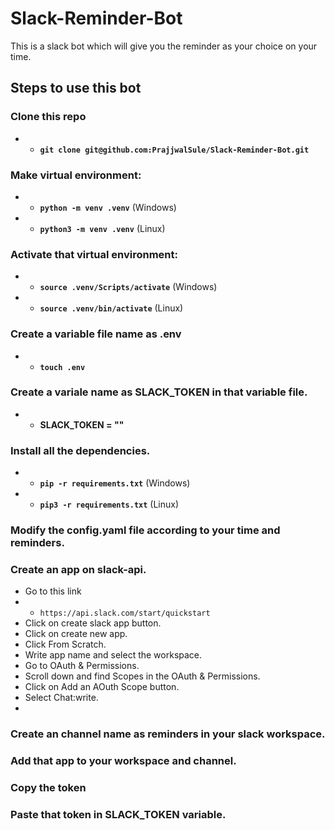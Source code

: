 # Slack-Reminder-Bot

This is a slack bot which will give you the reminder as your choice on your time.

## Steps to use this bot

### Clone this repo
- -  **`git clone git@github.com:PrajjwalSule/Slack-Reminder-Bot.git`**

### Make virtual environment:
- - **`python -m venv .venv`** (Windows)
- - **`python3 -m venv .venv`** (Linux)

### Activate that virtual environment:
- - **`source .venv/Scripts/activate`** (Windows)
- - **`source .venv/bin/activate`** (Linux)

### Create a variable file name as .env
- - **`touch .env`**

### Create a variale name as SLACK_TOKEN in that variable file.
- - **SLACK_TOKEN = ""**


### Install all the dependencies.
- - **`pip -r requirements.txt`** (Windows)
- - **`pip3 -r requirements.txt`** (Linux)


### Modify the config.yaml file according to your time and reminders.

### Create an app on slack-api.
- Go to this link
- - `https://api.slack.com/start/quickstart`
- Click on create slack app button.
- Click on create new app.
- Click From Scratch.
- Write app name and select the workspace.
- Go to OAuth & Permissions.
- Scroll down and find Scopes in the OAuth & Permissions.
- Click on Add an AOuth Scope button.
- Select Chat:write.
- 
### Create an channel name as reminders in your slack workspace.
### Add that app to your workspace and channel.
### Copy the token
### Paste that token in SLACK_TOKEN variable.
